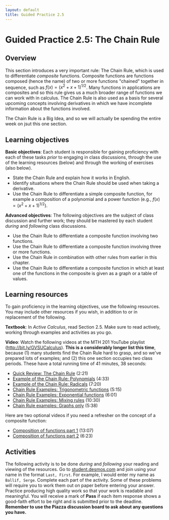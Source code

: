 ```yaml
---
layout: default
title: Guided Practice 2.5
---
```


# Guided Practice 2.5: The Chain Rule

## Overview

This section introduces a very important rule: The Chain Rule, which is used to differentiate *composite* functions. Composite functions are functions composed (hence the name) of two or more functions "chained" together in sequence, such as $f(x) = (x^2 + x + 1)^{1/2}$. Many functions in applications are composites and so this rule gives us a much broader range of functions we can work with in calculus. The Chain Rule is also used as a basis for several upcoming concepts involving derivatives in which we have incomplete information about the functions involved.

The Chain Rule is a Big Idea, and so we will actually be spending the entire week on jsut this one section.

## Learning objectives

__Basic objectives__: Each student is responsible for gaining proficiency with each of these tasks _prior_ to engaging in class discussions, through the use of the learning resources (below) and through the working of exercises (also below).

- State the Chain Rule and explain how it works in English.
- Identify situations where the Chain Rule should be used when taking a derivative.
- Use the Chain Rule to differentiate a simple composite function, for example a composition of a polynomial and a power function (e.g., $f(x) = (x^2 + x + 1)^{1/2}$).

__Advanced objectives__: The following objectives are the subject of class discussion and further work; they should be mastered by each student _during_ and _following_ class discussions.

- Use the Chain Rule to differentiate a composite function involving two functions.
- Use the Chain Rule to differentiate a composite function involving three or more functions.
- Use the Chain Rule in combination with other rules from earlier in this chapter.
- Use the Chain Rule to differentiate a composite function in which at least one of the functions in the composite is given as a graph or a table of values.

## Learning resources

To gain proficiency in the learning objectives, use the following resources. You may include other resources if you wish, in addition to or in replacement of the following.

__Textbook__: In _Active Calculus_, read Section 2.5. Make sure to read actively, working through examples and activities as you go.

__Video__: Watch the following videos at the MTH 201 YouTube playlist (http://bit.ly/GVSUCalculus). **This is a considerably longer list this time**, because (1) many students find the Chain Rule hard to grasp, and so we've prepared lots of examples; and (2) this one section occupies two class periods. These have a total running time of 41 minutes, 38 seconds:

- [Quick Review: The Chain Rule](http://www.youtube.com/watch?v=HxVn6kRD5NM) (2:21)
- [Example of the Chain Rule: Polynomials](http://www.youtube.com/watch?v=QDc1UmLWhug) (4:33)
- [Example of the Chain Rule: Radicals](http://www.youtube.com/watch?v=ysp96e3Z-nw) (7:20)
- [Chain Rule Examples: Trigonometric functions](http://www.youtube.com/watch?v=4y39u0DmrPY) (5:15)
- [Chain Rule Examples: Exponential functions](http://www.youtube.com/watch?v=zexX6t_zbCg) (6:01)
- [Chain Rule Examples: Mixing rules](http://www.youtube.com/watch?v=1B06Pk3W6Pc) (10:30)
- [Chain Rule examples: Graphs only](http://www.youtube.com/watch?v=pwm50foAx6A) (5:38)

Here are two optional videos if you need a refresher on the concept of a composite function:

- [Composition of functions part 1](http://www.youtube.com/watch?v=sz9LAiDZh3s) (13:07)
- [Composition of functions part 2](http://www.youtube.com/watch?v=B9W90mcVAqg) (6:23)

## Activities

The following activity is to be done _during_ and _following_ your reading and viewing of the resources. Go to [student.desmos.com](https://student.desmos.com/?prepopulateCode=VW763M) and join using your name in the format `Last, First`. For example, I would enter my name as `Ballif, Serge`. Complete each part of the activity. Some of these problems will require you to work them out on paper before entering your answer. Practice producing high quality work so that your work is readable and meaningful. You will receive a mark of __Pass__ if each item response shows a good-faith effort to be right and is submitted prior to the deadline. __Remember to use the Piazza discussion board to ask about any questions you have.__
